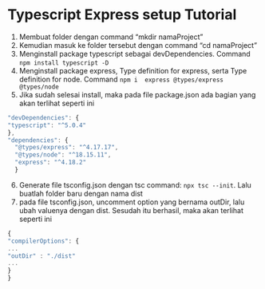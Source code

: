 # Typescript Express setup Tutorial

  1. Membuat folder dengan command “mkdir namaProject”
  2. Kemudian masuk ke folder tersebut dengan command “cd namaProject”
  3. Menginstall package typescript sebagai devDependencies. Command `npm install typescript -D`
  4. Menginstall package express, Type definition for express, serta Type definition for node. Command `npm i  express @types/express @types/node`
  5. Jika sudah selesai install, maka pada file package.json ada bagian yang akan terlihat seperti ini
  
  
  ```typescript
"devDependencies": {
 "typescript": "^5.0.4"
  },
  "dependencies": {
    "@types/express": "^4.17.17",
    "@types/node": "^18.15.11",
    "express": "^4.18.2"
    }
```

  6. Generate file tsconfig.json dengan tsc command: `npx tsc --init`. Lalu buatlah folder baru dengan nama dist
  7. pada file tsconfig.json, uncomment option yang bernama outDir, lalu ubah valuenya dengan dist. Sesudah itu berhasil, maka akan terlihat seperti ini
    

 ```typescript
{
"compilerOptions": {
...
"outDir" : "./dist"
...
}
}
```

 
